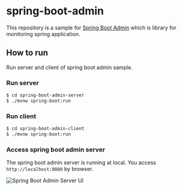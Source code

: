 # spring-boot-admin

This repository is a sample for [Spring Boot Admin](https://github.com/codecentric/spring-boot-admin) which is library for monitoring spring application.

## How to run

Run server and client of spring boot admin sample.

### Run server
```bash
$ cd spring-boot-admin-server
$ ./mvnw spring-boot:run
```

### Run client
```bash
$ cd spring-boot-admin-client
$ ./mvnw spring-boot:run
```

### Access spring boot admin server

The spring boot admin server is running at local.
You access `http://localhost:8080` by browser.

![Spring Boot Admin Server UI](https://camo.qiitausercontent.com/2cbd9ba558e369aea788f406da0cca2507add57a/68747470733a2f2f71696974612d696d6167652d73746f72652e73332e616d617a6f6e6177732e636f6d2f302f3131303231362f31346535333237312d646232382d613737392d643330392d3731323433666163633263652e706e67 "Server UI") 

